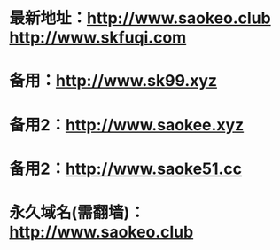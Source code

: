 # 最新地址：http://www.saokeo.club  http://www.skfuqi.com

# 备用：http://www.sk99.xyz

# 备用2：http://www.saokee.xyz

# 备用2：http://www.saoke51.cc

# 永久域名(需翻墙)：http://www.saokeo.club
